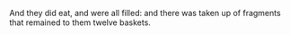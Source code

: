 And they did eat, and were all filled: and there was taken up of fragments that remained to them twelve baskets.
